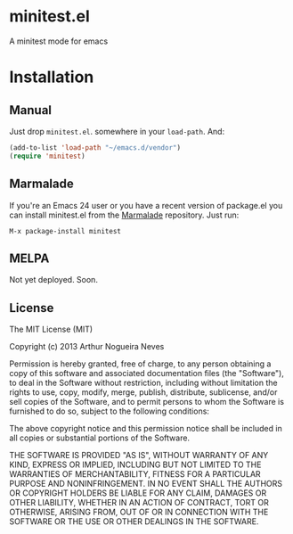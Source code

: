# minitest.el

A minitest mode for emacs

# Installation

## Manual

Just drop `minitest.el`. somewhere in your `load-path`. And:
```lisp
(add-to-list 'load-path "~/emacs.d/vendor")
(require 'minitest)
```

## Marmalade

If you're an Emacs 24 user or you have a recent version of package.el
you can install minitest.el from the [Marmalade](http://marmalade-repo.org/) repository. Just run:
```
M-x package-install minitest
```

## MELPA
Not yet deployed. Soon.

## License

The MIT License (MIT)

Copyright (c) 2013 Arthur Nogueira Neves

Permission is hereby granted, free of charge, to any person obtaining a copy of
this software and associated documentation files (the "Software"), to deal in
the Software without restriction, including without limitation the rights to
use, copy, modify, merge, publish, distribute, sublicense, and/or sell copies of
the Software, and to permit persons to whom the Software is furnished to do so,
subject to the following conditions:

The above copyright notice and this permission notice shall be included in all
copies or substantial portions of the Software.

THE SOFTWARE IS PROVIDED "AS IS", WITHOUT WARRANTY OF ANY KIND, EXPRESS OR
IMPLIED, INCLUDING BUT NOT LIMITED TO THE WARRANTIES OF MERCHANTABILITY, FITNESS
FOR A PARTICULAR PURPOSE AND NONINFRINGEMENT. IN NO EVENT SHALL THE AUTHORS OR
COPYRIGHT HOLDERS BE LIABLE FOR ANY CLAIM, DAMAGES OR OTHER LIABILITY, WHETHER
IN AN ACTION OF CONTRACT, TORT OR OTHERWISE, ARISING FROM, OUT OF OR IN
CONNECTION WITH THE SOFTWARE OR THE USE OR OTHER DEALINGS IN THE SOFTWARE.
